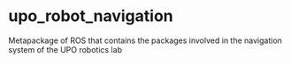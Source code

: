 # upo_robot_navigation
Metapackage of ROS that contains the packages involved in the navigation system of the UPO robotics lab

